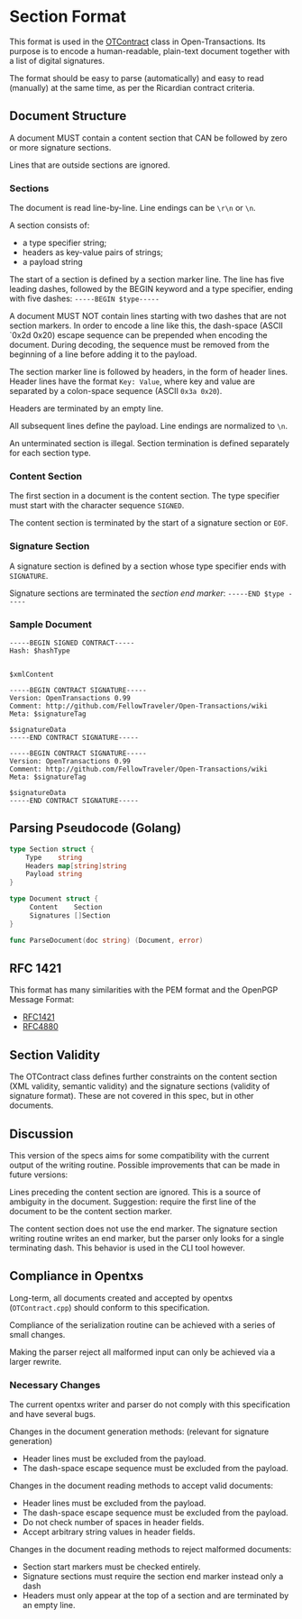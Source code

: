 # Section Format

This format is used in the [OTContract](../docs/OTContract.md) class in
Open-Transactions. Its purpose is to encode a human-readable, plain-text
document together with a list of digital signatures.

The format should be easy to parse (automatically) and easy to read (manually)
at the same time, as per the Ricardian contract criteria.



## Document Structure

A document MUST contain a content section that CAN be followed by zero or more
signature sections.

Lines that are outside sections are ignored.

### Sections

The document is read line-by-line. Line endings can be `\r\n` or `\n`.

A section consists of:
* a type specifier string;
* headers as key-value pairs of strings;
* a payload string

The start of a section is defined by a section marker line. The line has five
leading dashes, followed by the BEGIN keyword and a type specifier, ending with
five dashes: `-----BEGIN $type-----`

A document MUST NOT contain lines starting with two dashes that are not section
markers. In order to encode a line like this, the dash-space (ASCII `0x2d 0x20)
escape sequence can be prepended when encoding the document. During decoding,
the sequence must be removed from the beginning of a line before adding it to
the payload.

The section marker line is followed by headers, in the form of header lines.
Header lines have the format `Key: Value`, where key and value are separated by
a colon-space sequence (ASCII `0x3a 0x20`).

Headers are terminated by an empty line.

All subsequent lines define the payload. Line endings are normalized to `\n`.

An unterminated section is illegal. Section termination is defined separately
for each section type.

### Content Section

The first section in a document is the content section. The type specifier must
start with the character sequence `SIGNED`.

The content section is terminated by the start of a signature section or `EOF`.

### Signature Section

A signature section is defined by a section whose type specifier ends with
`SIGNATURE`.


Signature sections are terminated the _section end marker_: `-----END $type -----`

### Sample Document

```
-----BEGIN SIGNED CONTRACT-----
Hash: $hashType


$xmlContent

-----BEGIN CONTRACT SIGNATURE-----
Version: OpenTransactions 0.99
Comment: http://github.com/FellowTraveler/Open-Transactions/wiki
Meta: $signatureTag

$signatureData
-----END CONTRACT SIGNATURE-----

-----BEGIN CONTRACT SIGNATURE-----
Version: OpenTransactions 0.99
Comment: http://github.com/FellowTraveler/Open-Transactions/wiki
Meta: $signatureTag

$signatureData
-----END CONTRACT SIGNATURE-----
```


## Parsing Pseudocode (Golang)

```go
type Section struct {
    Type    string
    Headers map[string]string
    Payload string
}

type Document struct {
     Content    Section
     Signatures []Section
}

func ParseDocument(doc string) (Document, error)
```

## RFC 1421

This format has many similarities with the PEM format and the OpenPGP Message
Format:

* [RFC1421](https://tools.ietf.org/html/rfc1421)
* [RFC4880](https://tools.ietf.org/html/rfc4880)

## Section Validity

The OTContract class defines further constraints on the content section (XML
validity, semantic validity) and the signature sections (validity of signature
format). These are not covered in this spec, but in other documents.

## Discussion

This version of the specs aims for some compatibility with the current output of
the writing routine. Possible improvements that can be made in future versions:

Lines preceding the content section are ignored. This is a source of ambiguity
in the document. Suggestion: require the first line of the document to be the
content section marker.

The content section does not use the end marker.  The signature section writing
routine writes an end marker, but the parser only looks for a single terminating
dash. This behavior is used in the CLI tool however.


## Compliance in Opentxs

Long-term, all documents created and accepted by opentxs (`OTContract.cpp`)
should conform to this specification.

Compliance of the serialization routine can be achieved with a series of small
changes.

Making the parser reject all malformed input can only be achieved via a larger
rewrite.

### Necessary Changes

The current opentxs writer and parser do not comply with this specification and
have several bugs.

Changes in the document generation methods: (relevant for signature generation)

* Header lines must be excluded from the payload.
* The dash-space escape sequence must be excluded from the payload.

Changes in the document reading methods to accept valid documents:

* Header lines must be excluded from the payload.
* The dash-space escape sequence must be excluded from the payload.
* Do not check number of spaces in header fields.
* Accept arbitrary string values in header fields.

Changes in the document reading methods to reject malformed documents:

* Section start markers must be checked entirely.
* Signature sections must require the section end marker instead only a dash
* Headers must only appear at the top of a section and are terminated by an
  empty line.

